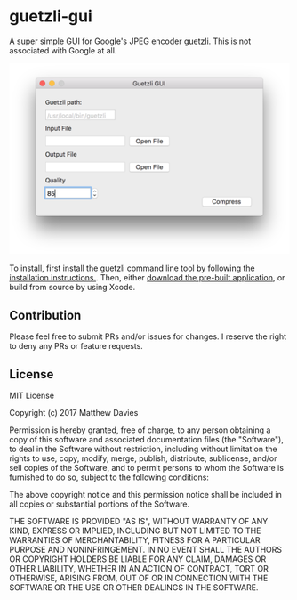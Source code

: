 # guetzli-gui

A super simple GUI for Google's JPEG encoder [guetzli](https://github.com/google/guetzli). This is not associated with Google at all.

![Gui preview](guetzli-gui.png)

To install, first install the guetzli command line tool by following [the installation instructions.](https://github.com/google/guetzli#on-macos). Then, either [download the pre-built application](https://github.com/daviesgeek/guetzli-gui/releases), or build from source by using Xcode.

## Contribution

Please feel free to submit PRs and/or issues for changes. I reserve the right to deny any PRs or feature requests.

## License

MIT License

Copyright (c) 2017 Matthew Davies

Permission is hereby granted, free of charge, to any person obtaining a copy
of this software and associated documentation files (the "Software"), to deal
in the Software without restriction, including without limitation the rights
to use, copy, modify, merge, publish, distribute, sublicense, and/or sell
copies of the Software, and to permit persons to whom the Software is
furnished to do so, subject to the following conditions:

The above copyright notice and this permission notice shall be included in all
copies or substantial portions of the Software.

THE SOFTWARE IS PROVIDED "AS IS", WITHOUT WARRANTY OF ANY KIND, EXPRESS OR
IMPLIED, INCLUDING BUT NOT LIMITED TO THE WARRANTIES OF MERCHANTABILITY,
FITNESS FOR A PARTICULAR PURPOSE AND NONINFRINGEMENT. IN NO EVENT SHALL THE
AUTHORS OR COPYRIGHT HOLDERS BE LIABLE FOR ANY CLAIM, DAMAGES OR OTHER
LIABILITY, WHETHER IN AN ACTION OF CONTRACT, TORT OR OTHERWISE, ARISING FROM,
OUT OF OR IN CONNECTION WITH THE SOFTWARE OR THE USE OR OTHER DEALINGS IN THE
SOFTWARE.